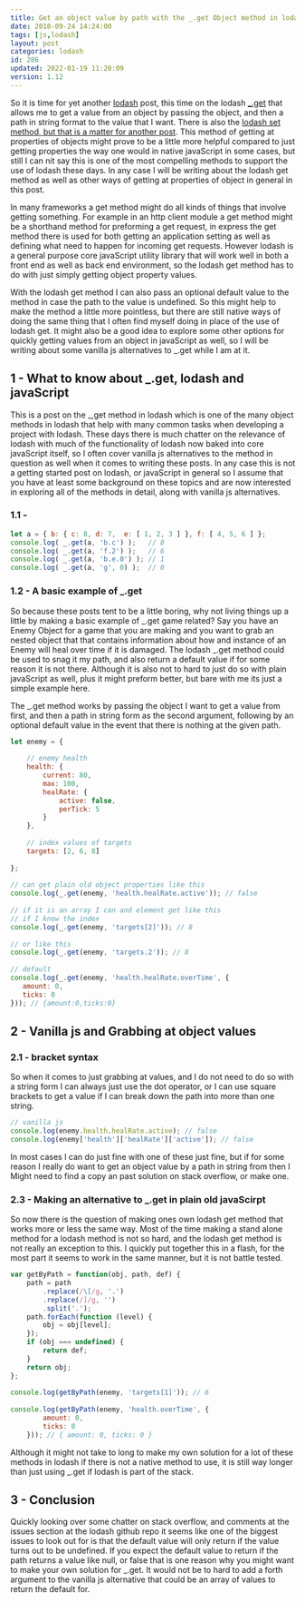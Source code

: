 ```yaml
---
title: Get an object value by path with the _.get Object method in lodash
date: 2018-09-24 14:24:00
tags: [js,lodash]
layout: post
categories: lodash
id: 286
updated: 2022-01-19 11:20:09
version: 1.12
---
```


So it is time for yet another [lodash](https://lodash.com/) post, this time on the lodash [\_.get](https://lodash.com/docs/4.17.10#get) that allows me to get a value from an object by passing the object, and then a path in string format to the value that I want. There is also the [lodash set method, but that is a matter for another post](/2018/12/04/lodash_set/). This method of getting at properties of objects might prove to be a little more helpful compared to just getting properties the way one would in native javaScript in some cases, but still I can nit say this is one of the most compelling methods to support the use of lodash these days. In any case I will be writing about the lodash get method as well as other ways of getting at properties of object in general in this post.

In many frameworks a get method might do all kinds of things that involve getting something. For example in an http client module a get method might be a shorthand method for preforming a get request, in express the get method there is used for both getting an application setting as well as defining what need to happen for incoming get requests. However lodash is a general purpose core javaScript utility library that will work well in both a front end as well as back end environment, so the lodash get method has to do with just simply getting object property values.

With the lodash get method I can also pass an optional default value to the method in case the path to the value is undefined. So this might help to make the method a little more pointless, but there are still native ways of doing the same thing that I often find myself doing in place of the use of lodash get. It might also be a good idea to explore some other options for quickly getting values from an object in javaScript as well, so I will be writing about some vanilla js alternatives to \_.get while I am at it.

<!-- more -->

## 1 - What to know about \_.get, lodash and javaScript

This is a post on the \_,get method in lodash which is one of the many object methods in lodash that help with many common tasks when developing a project with lodash. These days there is much chatter on the relevance of lodash with much of the functionality of lodash now baked into core javaScript itself, so I often cover vanilla js alternatives to the method in question as well when it comes to writing these posts. In any case this is not a getting started post on lodash, or javaScript in general so I assume that you have at least some background on these topics and are now interested in exploring all of the methods in detail, along with vanilla js alternatives.

### 1.1 - 

```js
let a = { b: { c: 8, d: 7,  e: [ 1, 2, 3 ] }, f: [ 4, 5, 6 ] };
console.log( _.get(a, 'b.c') );   // 8
console.log( _.get(a, 'f.2') );   // 6
console.log( _.get(a, 'b.e.0') ); // 1
console.log( _.get(a, 'g', 0) );  // 0
```
### 1.2 - A basic example of \_.get 

So because these posts tent to be a little boring, why not living things up a little by making a basic example of \_.get game related? Say you have an Enemy Object for a game that you are making and you want to grab an nested object that that contains information about how and instance of an Enemy will heal over time if it is damaged. The lodash \_.get method could be used to snag it my path, and also return a default value if for some reason it is not there. Although it is also not to hard to just do so with plain javaScript as well, plus it might preform better, but bare with me its just a simple example here.

The \_.get method works by passing the object I want to get a value from first, and then a path in string form as the second argument, following by an optional default value in the event that there is nothing at the given path.

```js
let enemy = {
 
    // enemy health
    health: {
        current: 80,
        max: 100,
        healRate: {
            active: false,
            perTick: 5
        }
    },
 
    // index values of targets
    targets: [2, 6, 8]
 
};
 
// can get plain old object properties like this
console.log(_.get(enemy, 'health.healRate.active')); // false
 
// if it is an array I can and element get like this
// if I know the index
console.log(_.get(enemy, 'targets[2]')); // 8
 
// or like this
console.log(_.get(enemy, 'targets.2')); // 8
 
// default
console.log(_.get(enemy, 'health.healRate.overTime', {
   amount: 0,
   ticks: 0
})); // {amount:0,ticks:0}
```

## 2 - Vanilla js and Grabbing at object values

### 2.1 - bracket syntax

So when it comes to just grabbing at values, and I do not need to do so with a string form I can always just use the dot operator, or I can use square brackets to get a value if I can break down the path into more than one string.

```js
// vanilla js
console.log(enemy.health.healRate.active); // false
console.log(enemy['health']['healRate']['active']); // false
```

In most cases I can do just fine with one of these just fine, but if for some reason I really do want to get an object value by a path in string from then I Might need to find a copy an past solution on stack overflow, or make one.

### 2.3 - Making an alternative to \_.get in plain old javaScirpt

So now there is the question of making ones own lodash get method that works more or less the same way. Most of the time making a stand alone method for a lodash method is not so hard, and the lodash get method is not really an exception to this. I quickly put together this in a flash, for the most part it seems to work in the same manner, but it is not battle tested.

```js
var getByPath = function(obj, path, def) {
    path = path
        .replace(/\[/g, '.')
        .replace(/]/g, '')
        .split('.');
    path.forEach(function (level) {
        obj = obj[level];
    });
    if (obj === undefined) {
        return def;
    }
    return obj;
};
 
console.log(getByPath(enemy, 'targets[1]')); // 6
 
console.log(getByPath(enemy, 'health.overTime', {
        amount: 0,
        ticks: 0
    })); // { amount: 0, ticks: 0 }
```

Although it might not take to long to make my own solution for a lot of these methods in lodash if there is not a native method to use, it is still way longer than just using \_.get if lodash is part of the stack.

## 3 - Conclusion

Quickly looking over some chatter on stack overflow, and comments at the issues section at the lodash github repo it seems like one of the biggest issues to look out for is that the default value will only return if the value turns out to be undefined. If you expect the default value to return if the path returns a value like null, or false that is one reason why you might want to make your own solution for \_.get. It would not be to hard to add a forth argument to the vanilla js alternative that could be an array of values to return the default for.